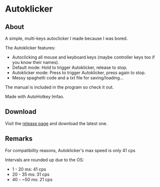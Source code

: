 # Autoklicker

## About

A simple, multi-keys autoclicker I made because I was bored.

The Autoklicker features:
- Autoclicking all mouse and keyboard keys (maybe controller keys too if you know their names).
- Default mode: Hold to trigger Autoklicker, release to stop.
- Autoklicker mode: Press to trigger Autoklicker, press again to stop.
- Messy spaghetti code and a txt file for saving/loading...

The manual is included in the program so check it out.

Made with AutoHotkey lmfao.

## Download

Visit the [release page](https://github.com/Suncony/Autoklicker/releases) and download the latest one.

## Remarks

For compatibility reasons, Autoklicker's max speed is only 41 cps

Intervals are rounded up due to the OS:
- 1 - 20 ms: 41 cps
- 20 - 35 ms: 31 cps
- 40 - ~50 ms: 21 cps
